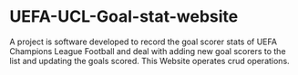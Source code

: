 # UEFA-UCL-Goal-stat-website
A project is software developed to record the goal scorer stats of UEFA Champions League Football and deal with adding new goal scorers to the list and updating the goals scored. This Website operates crud operations.
